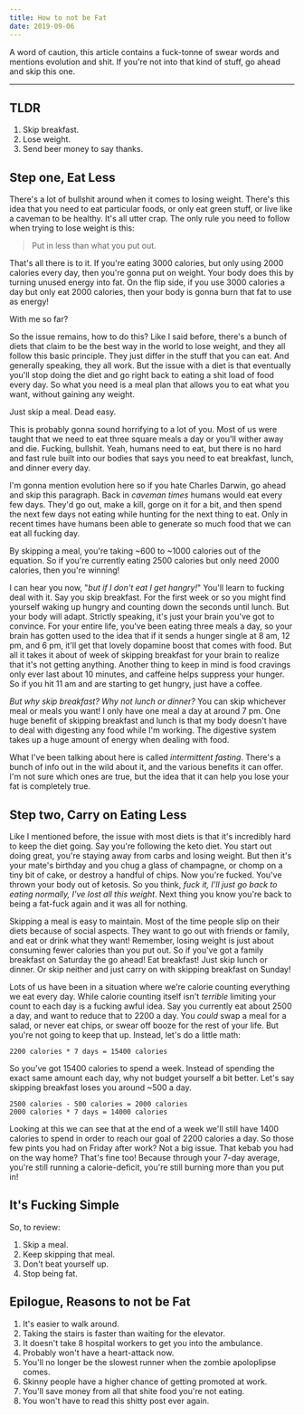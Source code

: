 ```yaml
---
title: How to not be Fat
date: 2019-09-06
---
```


A word of caution, this article contains a fuck-tonne of swear words and mentions evolution and shit. If you're not into that kind of stuff, go ahead and skip this one.

---

## TLDR

1. Skip breakfast.
2. Lose weight.
3. Send beer money to say thanks.

## Step one, Eat Less

There's a lot of bullshit around when it comes to losing weight. There's this idea that you need to eat particular foods, or only eat green stuff, or live like a caveman to be healthy. It's all utter crap. The only rule you need to follow when trying to lose weight is this:

> Put in less than what you put out.

That's all there is to it. If you're eating 3000 calories, but only using 2000 calories every day, then you're gonna put on weight. Your body does this by turning unused energy into fat. On the flip side, if you use 3000 calories a day but only eat 2000 calories, then your body is gonna burn that fat to use as energy!

With me so far?

So the issue remains, how to do this? Like I said before, there's a bunch of diets that claim to be the best way in the world to lose weight, and they all follow this basic principle. They just differ in the stuff that you can eat. And generally speaking, they all work. But the issue with a diet is that eventually you'll stop doing the diet and go right back to eating a shit load of food every day. So what you need is a meal plan that allows you to eat what you want, without gaining any weight.

Just skip a meal. Dead easy.

This is probably gonna sound horrifying to a lot of you. Most of us were taught that we need to eat three square meals a day or you'll wither away and die. Fucking, bullshit. Yeah, humans need to eat, but there is no hard and fast rule built into our bodies that says you need to eat breakfast, lunch, and dinner every day.

I'm gonna mention evolution here so if you hate Charles Darwin, go ahead and skip this paragraph. Back in _caveman times_ humans would eat every few days. They'd go out, make a kill, gorge on it for a bit, and then spend the next few days not eating while hunting for the next thing to eat. Only in recent times have humans been able to generate so much food that we can eat all fucking day.

By skipping a meal, you're taking ~600 to ~1000 calories out of the equation. So if you're currently eating 2500 calories but only need 2000 calories, then you're winning!

I can hear you now, "_but if I don't eat I get hangry!_" You'll learn to fucking deal with it. Say you skip breakfast. For the first week or so you might find yourself waking up hungry and counting down the seconds until lunch. But your body will adapt. Strictly speaking, it's just your brain you've got to convince. For your entire life, you've been eating three meals a day, so your brain has gotten used to the idea that if it sends a hunger single at 8 am, 12 pm, and 6 pm, it'll get that lovely dopamine boost that comes with food. But all it takes it about of week of skipping breakfast for your brain to realize that it's not getting anything. Another thing to keep in mind is food cravings only ever last about 10 minutes, and caffeine helps suppress your hunger. So if you hit 11 am and are starting to get hungry, just have a coffee.

_But why skip breakfast? Why not lunch or dinner?_ You can skip whichever meal or meals you want! I only have one meal a day at around 7 pm. One huge benefit of skipping breakfast and lunch is that my body doesn't have to deal with digesting any food while I'm working. The digestive system takes up a huge amount of energy when dealing with food.

What I've been talking about here is called _intermittent fasting_. There's a bunch of info out in the wild about it, and the various benefits it can offer. I'm not sure which ones are true, but the idea that it can help you lose your fat is completely true.

## Step two, Carry on Eating Less

Like I mentioned before, the issue with most diets is that it's incredibly hard to keep the diet going. Say you're following the keto diet. You start out doing great, you're staying away from carbs and losing weight. But then it's your mate's birthday and you chug a glass of champagne, or chomp on a tiny bit of cake, or destroy a handful of chips. Now you're fucked. You've thrown your body out of ketosis. So you think, _fuck it, I'll just go back to eating normally, I've lost all this weight_. Next thing you know you're back to being a fat-fuck again and it was all for nothing.

Skipping a meal is easy to maintain. Most of the time people slip on their diets because of social aspects. They want to go out with friends or family, and eat or drink what they want! Remember, losing weight is just about consuming fewer calories than you put out. So if you've got a family breakfast on Saturday the go ahead! Eat breakfast! Just skip lunch or dinner. Or skip neither and just carry on with skipping breakfast on Sunday!

Lots of us have been in a situation where we're calorie counting everything we eat every day. While calorie counting itself isn't _terrible_ limiting your count to each day is a fucking awful idea. Say you currently eat about 2500 a day, and want to reduce that to 2200 a day. You _could_ swap a meal for a salad, or never eat chips, or swear off booze for the rest of your life. But you're not going to keep that up. Instead, let's do a little math:

```text
2200 calories * 7 days = 15400 calories
```

So you've got 15400 calories to spend a week. Instead of spending the exact same amount each day, why not budget yourself a bit better. Let's say skipping breakfast loses you around ~500 a day.

```text
2500 calories - 500 calories = 2000 calories
2000 calories * 7 days = 14000 calories
```

Looking at this we can see that at the end of a week we'll still have 1400 calories to spend in order to reach our goal of 2200 calories a day. So those few pints you had on Friday after work? Not a big issue. That kebab you had on the way home? That's fine too! Because through your 7-day average, you're still running a calorie-deficit, you're still burning more than you put in!

## It's Fucking Simple

So, to review:

1. Skip a meal.
2. Keep skipping that meal.
3. Don't beat yourself up.
4. Stop being fat.

## Epilogue, Reasons to not be Fat

1. It's easier to walk around.
2. Taking the stairs is faster than waiting for the elevator.
3. It doesn't take 8 hospital workers to get you into the ambulance.
4. Probably won't have a heart-attack now.
5. You'll no longer be the slowest runner when the zombie apoloplipse comes.
6. Skinny people have a higher chance of getting promoted at work.
7. You'll save money from all that shite food you're not eating.
8. You won't have to read this shitty post ever again.
